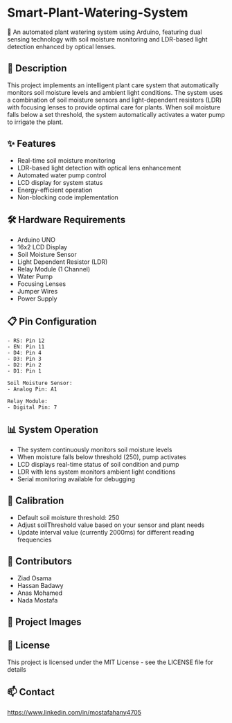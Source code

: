# Smart-Plant-Watering-System
🌱 An automated plant watering system using Arduino, featuring dual sensing technology with soil moisture monitoring and LDR-based light detection enhanced by optical lenses.
## 📝 Description
This project implements an intelligent plant care system that automatically monitors soil moisture levels and ambient light conditions. The system uses a combination of soil moisture sensors and light-dependent resistors (LDR) with focusing lenses to provide optimal care for plants. When soil moisture falls below a set threshold, the system automatically activates a water pump to irrigate the plant.
## ✨ Features
- Real-time soil moisture monitoring
- LDR-based light detection with optical lens enhancement
- Automated water pump control
- LCD display for system status
- Energy-efficient operation
- Non-blocking code implementation

## 🛠️ Hardware Requirements
- Arduino UNO
- 16x2 LCD Display
- Soil Moisture Sensor
- Light Dependent Resistor (LDR)
- Relay Module (1 Channel)
- Water Pump
- Focusing Lenses
- Jumper Wires
- Power Supply

## 📋 Pin Configuration
``` LCD Display:
- RS: Pin 12
- EN: Pin 11
- D4: Pin 4
- D3: Pin 3
- D2: Pin 2
- D1: Pin 1

Soil Moisture Sensor:
- Analog Pin: A1

Relay Module:
- Digital Pin: 7
```
## 📊 System Operation
- The system continuously monitors soil moisture levels
- When moisture falls below threshold (250), pump activates
- LCD displays real-time status of soil condition and pump
- LDR with lens system monitors ambient light conditions
- Serial monitoring available for debugging

## 🔧 Calibration
- Default soil moisture threshold: 250
- Adjust soilThreshold value based on your sensor and plant needs
- Update interval value (currently 2000ms) for different reading frequencies

## 👥 Contributors
- Ziad Osama
- Hassan Badawy
- Anas Mohamed
- Nada Mostafa

## 📸 Project Images

## 📝 License
This project is licensed under the MIT License - see the LICENSE file for details

## 📫 Contact
https://www.linkedin.com/in/mostafahany4705
